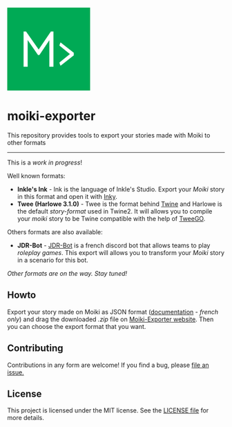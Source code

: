 ![](https://raw.githubusercontent.com/kaelhem/moiki-exporter/website/public/android-chrome-192x192.png)

# moiki-exporter
This repository provides tools to export your stories made with Moiki to other formats

---

This is a _work in progress_!

Well known formats:
+ **Inkle's Ink** - Ink is the language of Inkle's Studio. Export your _Moiki_ story in this format and open it with [Inky](https://www.inklestudios.com/ink/).
+ **Twee (Harlowe 3.1.0)** - Twee is the format behind [Twine](https://twinery.org/) and Harlowe is the default _story-format_ used in Twine2. It will allows you to compile your _moiki_ story to be Twine compatible with the help of [TweeGO](https://www.motoslave.net/tweego/).

Others formats are also available:
+ **JDR-Bot** - [JDR-Bot](https://github.com/Cyril-Fiesta/jdr-bot) is a french discord bot that allows teams to play _roleplay games_. This export will allows you to transform your _Moiki_ story in a scenario for this bot.

_Other formats are on the way. Stay tuned!_

## Howto

Export your story made on Moiki as JSON format ([documentation](https://moiki.fr/documentation/export) - *french only*) and drag the downloaded _.zip_ file on [Moiki-Exporter website](https://moiki-exporter.netlify.app/). Then you can choose the export format that you want.

## Contributing

Contributions in any form are welcome! If you find a bug, please [file an issue.](https://github.com/kaelhem/moiki-exporter/issues)

## License

This project is licensed under the MIT license. See the [LICENSE file](./LICENSE) for more details.
